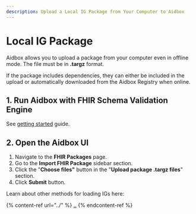```yaml
---
description: Upload a Local IG Package from Your Computer to Aidbox
---
```


# Local IG Package

Aidbox allows you to upload a package from your computer even in offline mode. The file must be in **.targz** format.&#x20;

If the package includes dependencies, they can either be included in the upload or automatically downloaded from the Aidbox Registry when online.

## 1. Run Aidbox with FHIR Schema Validation Engine
See [getting started](../../../../getting-started/run-aidbox-locally.md) guide.

## 2. Open the Aidbox UI

1. Navigate to the **FHIR Packages** page.
2. Go to the **Import FHIR Package** sidebar section.
3. Click the "**Choose files"** button in the "**Upload package .targz files**" section.
4. Click **Submit** button.



Learn about other methods for loading IGs here:

{% content-ref url="../" %}
[..](../README.md)
{% endcontent-ref %}
